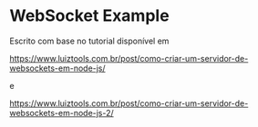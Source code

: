 # WebSocket Example

Escrito com base no tutorial disponível em

https://www.luiztools.com.br/post/como-criar-um-servidor-de-websockets-em-node-js/

e 

https://www.luiztools.com.br/post/como-criar-um-servidor-de-websockets-em-node-js-2/